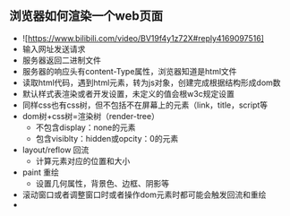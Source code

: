 ## 浏览器如何渲染一个web页面
- ![https://www.bilibili.com/video/BV19f4y1z72X#reply4169097516]
- 输入网址发送请求
- 服务器返回二进制文件
- 服务器的响应头有content-Type属性，浏览器知道是html文件
- 读取html代码，遇到html元素，转为js对象，创建完成根据结构形成dom数
- 默认样式表渲染或者开发设置，未定义的值会根w3c规定设置
- 同样css也有css树，但不包括不在屏幕上的元素（link，title，script等
- dom树+css树=渲染树（render-tree）
  - 不包含display：none的元素
  - 包含visiblty：hidden或opcity：0的元素
- layout/reflow 回流
  - 计算元素对应的位置和大小
- paint 重绘
  - 设置几何属性，背景色、边框、阴影等
- 滚动窗口或者调整窗口时或者操作dom元素时都可能会触发回流和重绘
- 